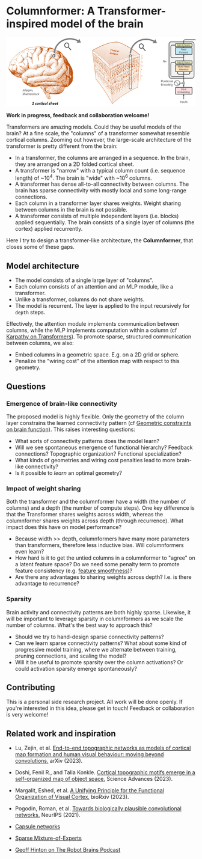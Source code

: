 # Columnformer: A Transformer-inspired model of the brain

![Cortical columns](.github/images/columns.png)

**Work in progress, feedback and collaboration welcome!**

Transformers are amazing models. Could they be useful models of the brain? At a fine scale, the "columns" of a transformer somewhat resemble cortical columns. Zooming out however, the large-scale architecture of the transformer is pretty different from the brain:

- In a transformer, the columns are arranged in a sequence. In the brain, they are arranged on a 2D folded cortical sheet.
- A transformer is "narrow" with a typical column count (i.e. sequence length) of ~10<sup>4</sup>. The brain is "wide" with ~10<sup>6</sup> columns.
- A transformer has dense all-to-all connectivity between columns. The brain has sparse connectivity with mostly local and some long-range connections.
- Each column in a transformer layer shares weights. Weight sharing between columns in the brain is not possible.
- A transformer consists of multiple independent layers (i.e. blocks) applied sequentially. The brain consists of a single layer of columns (the cortex) applied recurrently.

Here I try to design a transformer-like architecture, the **Columnformer**, that closes some of these gaps.

## Model architecture

- The model consists of a single large layer of "columns".
- Each column consists of an attention and an MLP module, like a transformer.
- Unlike a transformer, columns do not share weights.
- The model is recurrent. The layer is applied to the input recursively for `depth` steps.

Effectively, the attention module implements communication between columns, while the MLP implements computation within a column (cf [Karpathy on Transformers](https://youtu.be/XfpMkf4rD6E?si=iT1_bXOyhfb7_tJ8&t=1389)). To promote sparse, structured communication between columns, we also:

- Embed columns in a geometric space. E.g. on a 2D grid or sphere.
- Penalize the "wiring cost" of the attention map with respect to this geometry.

## Questions

### Emergence of brain-like connectivity

The proposed model is highly flexible. Only the geometry of the column layer constrains the learned connectivity pattern (cf [Geometric constraints on brain function](https://www.nature.com/articles/s41586-023-06098-1)). This raises interesting questions:

- What sorts of connectivity patterns does the model learn?
- Will we see spontaneous emergence of functional hierarchy?  Feedback connections? Topographic organization? Functional specialization?
- What kinds of geometries and wiring cost penalties lead to more brain-like connectivity?
- Is it possible to *learn* an optimal geometry?

### Impact of weight sharing

Both the transformer and the columnformer have a width (the number of columns) and a depth (the number of compute steps). One key difference is that the Transformer shares weights across width, whereas the columnformer shares weights across depth (through recurrence). What impact does this have on model performance?

- Because width >> depth, columnformers have many more parameters than transformers, therefore less inductive bias. Will columnformers even learn?
- How hard is it to get the untied columns in a columnformer to "agree" on a latent feature space? Do we need some penalty term to promote feature consistency (e.g. [feature smoothness](https://arxiv.org/abs/2308.09431))?
- Are there any advantages to sharing weights across depth? I.e. is there advantage to recurrence?

### Sparsity

Brain activity and connectivity patterns are both highly sparse. Likewise, it will be important to leverage sparsity in columnformers as we scale the number of columns. What's the best way to approach this?

- Should we try to hand-design sparse connectivity patterns?
- Can we learn sparse connectivity patterns? What about some kind of progressive model training, where we alternate between training, pruning connections, and scaling the model?
- Will it be useful to promote sparsity over the column activations? Or could activation sparsity emerge spontaneously?

## Contributing

This is a personal side research project. All work will be done openly. If you're interested in this idea, please get in touch! Feedback or collaboration is very welcome!

## Related work and inspiration

- Lu, Zejin, et al. [End-to-end topographic networks as models of cortical map formation and human visual behaviour: moving beyond convolutions.](https://arxiv.org/abs/2308.09431) arXiv (2023).

- Doshi, Fenil R., and Talia Konkle. [Cortical topographic motifs emerge in a self-organized map of object space.](https://doi.org/10.1126/sciadv.ade8187) Science Advances (2023).

- Margalit, Eshed, et al. [A Unifying Principle for the Functional Organization of Visual Cortex.](https://www.biorxiv.org/content/10.1101/2023.05.18.541361v1) bioRxiv (2023).

- Pogodin, Roman, et al. [Towards biologically plausible convolutional networks.](https://proceedings.neurips.cc/paper/2021/hash/746b02b6680562f44ad7526675bac026-Abstract.html) NeurIPS (2021).

- [Capsule networks](https://proceedings.neurips.cc/paper_files/paper/2017/hash/2cad8fa47bbef282badbb8de5374b894-Abstract.html)

- [Sparse Mixture-of-Experts](https://arxiv.org/abs/1701.06538)

- [Geoff Hinton on The Robot Brains Podcast](https://www.therobotbrains.ai/geoff-hinton-transcript-part-one)
